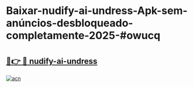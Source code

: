 # Baixar-nudify-ai-undress-Apk-sem-anúncios-desbloqueado-completamente-2025-#owucq

# <h2><a href="https://ainizakaria.my?title=nudify-ai-undress&ref=24M">🔗👉 🔴 nudify-ai-undress</a></h2>

[![acn](https://github.com/user-attachments/assets/0f9c940e-d8b0-45ae-aac7-cd30a18b3e1c)](https://ainizakaria.my?title=nudify-ai-undress&ref=24M)

